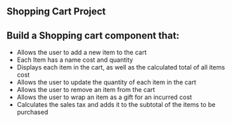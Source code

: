 ## Shopping Cart Project


## Build a Shopping cart component that: 

- Allows the user to add a new item to the cart
- Each Item has a name cost and quantity
- Displays each item in the cart, as well as the calculated total of all items cost
- Allows the user to update the quantity of each item in the cart
- Allows the user to remove an item from the cart
- Allows the user to wrap an item as a gift for an incurred cost
- Calculates the sales tax and adds it to the subtotal of the items to be purchased
